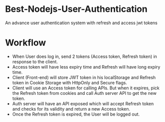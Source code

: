 # Best-Nodejs-User-Authentication

An advance user authentication system with refresh and access jwt tokens

# Workflow
* When User does log in, send 2 tokens (Access token, Refresh token) in response to the client.
* Access token will have less expiry time and Refresh will have long expiry time.
* Client (Front-end) will store JWT token in his localStorage and Refresh token in Cookie Storage with HttpOnly and Secure flags.
* Client will use an Access token for calling APIs. But when it expires, pick the Refresh token from cookies and call Auth server API to get the new token.
* Auth server will have an API exposed which will accept Refresh token and checks for its validity and return a new Access token.
* Once the Refresh token is expired, the User will be logged out.

